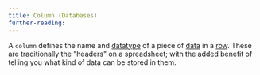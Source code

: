 ```yaml
---
title: Column (Databases)
further-reading:
---
```



A `column` defines the name and [datatype](/datatype) of a piece of [data](/data) in a [row](/row-databases). These are traditionally the "headers" on a spreadsheet; with the added benefit of telling you what kind of data can be stored in them.
